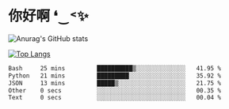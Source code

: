 # 你好啊 ❛‿˂✨

![Anurag's GitHub stats](https://github-readme-stats.vercel.app/api?username=ZombieFly&count_private=true&show_icons=true)

[![Top Langs](https://github-readme-stats.vercel.app/api/top-langs/?username=ZombieFly&layout=compact&count_private=true&hide=Ruby,makefile)](https://github.com/anuraghazra/github-readme-stats)

<!--START_SECTION:waka-->

```txt
Bash     25 mins         ██████████▒░░░░░░░░░░░░░░   41.95 %
Python   21 mins         █████████░░░░░░░░░░░░░░░░   35.92 %
JSON     13 mins         █████▒░░░░░░░░░░░░░░░░░░░   21.75 %
Other    0 secs          ░░░░░░░░░░░░░░░░░░░░░░░░░   00.35 %
Text     0 secs          ░░░░░░░░░░░░░░░░░░░░░░░░░   00.04 %
```

<!--END_SECTION:waka-->
